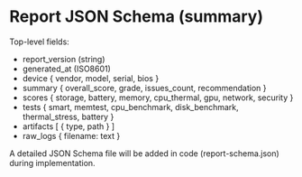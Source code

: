 # Report JSON Schema (summary)

Top-level fields:
- report_version (string)
- generated_at (ISO8601)
- device { vendor, model, serial, bios }
- summary { overall_score, grade, issues_count, recommendation }
- scores { storage, battery, memory, cpu_thermal, gpu, network, security }
- tests { smart, memtest, cpu_benchmark, disk_benchmark, thermal_stress, battery }
- artifacts [ { type, path } ]
- raw_logs { filename: text }

A detailed JSON Schema file will be added in code (report-schema.json) during implementation.
